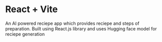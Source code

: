 # React + Vite

An AI powered reciepe app which provides reciepe and steps of preparation.
Built using React.js library and uses Hugging face model for reciepe generation
